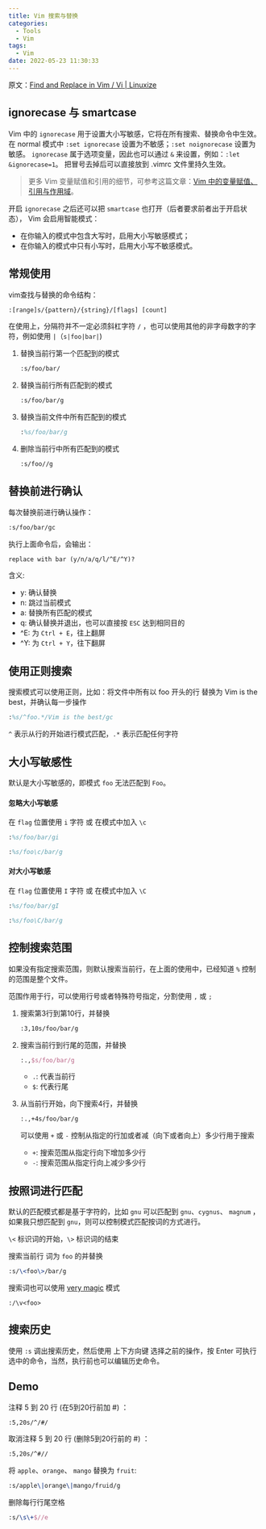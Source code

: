 ```yaml
---
title: Vim 搜索与替换
categories:
  - Tools
  - Vim
tags:
  - Vim
date: 2022-05-23 11:30:33
---
```


原文：[Find and Replace in Vim / Vi | Linuxize](https://linuxize.com/post/vim-find-replace/)



## ignorecase 与 smartcase

Vim 中的 `ignorecase` 用于设置大小写敏感，它将在所有搜索、替换命令中生效。 在 normal 模式中 `:set ignorecase` 设置为不敏感；`:set noignorecase` 设置为敏感。 `ignorecase` 属于选项变量，因此也可以通过 `&` 来设置，例如：`:let &ignorecase=1`。 把冒号去掉后可以直接放到 .vimrc 文件里持久生效。

> 更多 Vim 变量赋值和引用的细节，可参考这篇文章：[Vim 中的变量赋值、引用与作用域](https://harttle.land/2017/01/30/variables-in-vim.html)。

开启 `ignorecase` 之后还可以把 `smartcase` 也打开（后者要求前者出于开启状态）， Vim 会启用智能模式：

- 在你输入的模式中包含大写时，启用大小写敏感模式；
- 在你输入的模式中只有小写时，启用大小写不敏感模式。



## 常规使用

vim查找与替换的命令结构：

```tex
:[range]s/{pattern}/{string}/[flags] [count]
```

在使用上，分隔符并不一定必须斜杠字符 `/` ，也可以使用其他的非字母数字的字符，例如使用 `|`（`s|foo|bar|`)

1. 替换当前行第一个匹配到的模式

    ```tex
    :s/foo/bar/
    ```

2. 替换当前行所有匹配到的模式

    ```tex
    :s/foo/bar/g
    ```

3. 替换当前文件中所有匹配到的模式

    ```tex
    :%s/foo/bar/g
    ```

4. 删除当前行中所有匹配到的模式

    ```tex
    :s/foo//g
    ```



## 替换前进行确认

每次替换前进行确认操作：

```tex
:s/foo/bar/gc
```

执行上面命令后，会输出：

```tex
replace with bar (y/n/a/q/l/^E/^Y)?
```

含义:

- y: 确认替换
- n: 跳过当前模式
- a: 替换所有匹配的模式
- q: 确认替换并退出，也可以直接按 `ESC` 达到相同目的
- ^E: 为 `Ctrl + E`，往上翻屏
- ^Y: 为 `Ctrl + Y`，往下翻屏



## 使用正则搜索

搜索模式可以使用正则，比如：将文件中所有以 foo 开头的行 替换为 Vim is the best，并确认每一步操作

```tex
:%s/^foo.*/Vim is the best/gc
```

`^` 表示从行的开始进行模式匹配，`.*` 表示匹配任何字符



## 大小写敏感性

默认是大小写敏感的，即模式 `foo` 无法匹配到 `Foo`。

#### 忽略大小写敏感

在 `flag` 位置使用 `i` 字符 或 在模式中加入 `\c`

```tex
:%s/foo/bar/gi

:%s/foo\c/bar/g
```

#### 对大小写敏感

在 `flag` 位置使用 `I` 字符 或 在模式中加入 `\C`

```tex
:%s/foo/bar/gI

:%s/foo\C/bar/g
```



## 控制搜索范围

如果没有指定搜索范围，则默认搜索当前行，在上面的使用中，已经知道 `%` 控制的范围是整个文件。

范围作用于行，可以使用行号或者特殊符号指定，分割使用 `,` 或 `;`

1. 搜索第3行到第10行，并替换

    ```tex
    :3,10s/foo/bar/g
    ```

2. 搜索当前行到行尾的范围，并替换

    ```tex
    :.,$s/foo/bar/g
    ```

    - `.`: 代表当前行
    - `$`: 代表行尾

3. 从当前行开始，向下搜索4行，并替换

    ```tex
    :.,+4s/foo/bar/g
    ```

    可以使用 `+` 或 `-` 控制从指定的行加或者减（向下或者向上）多少行用于搜索

    - `+`: 搜索范围从指定行向下增加多少行
    - `-`: 搜索范围从指定行向上减少多少行



## 按照词进行匹配

默认的匹配模式都是基于字符的，比如 `gnu` 可以匹配到 `gnu`、`cygnus`、 `magnum` ，如果我只想匹配到 `gnu`，则可以控制模式匹配按词的方式进行。

`\<` 标识词的开始，`\>` 标识词的结束

搜索当前行 词为 `foo` 的并替换

```tex
:s/\<foo\>/bar/g
```

搜索词也可以使用 [very magic](https://vim.fandom.com/wiki/Simplifying_regular_expressions_using_magic_and_no-magic) 模式

```shell
:/\v<foo>
```

## 搜索历史

使用 `:s` 调出搜索历史，然后使用 上下方向键 选择之前的操作，按 Enter 可执行选中的命令，当然，执行前也可以编辑历史命令。



## Demo

注释 5 到 20 行 (在5到20行前加 #) ：

```tex
:5,20s/^/#/
```

取消注释 5 到 20 行 (删除5到20行前的 #) ：

```tex
:5,20s/^#//
```

将 `apple`、`orange`、 `mango` 替换为 `fruit`:

```tex
:s/apple\|orange\|mango/fruid/g
```

删除每行行尾空格

```tex
:s/\s\+$//e
```

